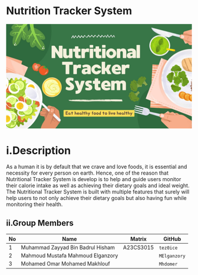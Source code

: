 # Nutrition Tracker System

![banner](.//Proposal/images/Green%20and%20Beige%20Illustrative%20Healthy%20Food%20Presentation.jpg)


# i.Description
As a human it is by default that we crave and love foods, it is essential and necessity for every person on earth. Hence, one of the reason that Nutritional Tracker System is develop is to help and guide users monitor their calorie intake as well as achieving their dietary goals and ideal weight. The Nutritional Tracker System is built with multiple features that surely will help users to not only achieve their dietary goals but also having fun while monitoring their health.

## ii.Group Members

| No | Name                               | Matrix    | GitHub       |
|----|------------------------------------|-----------|--------------|
| 1  | Muhammad Zayyad Bin Badrul Hisham | A23CS3015 | `tez0ice`    |
| 2  | Mahmoud Mustafa Mahmoud Elganzory  |           | `MElganzory` |
| 3  | Mohamed Omar Mohamed Makhlouf      |           | `Mhdomer`    |

